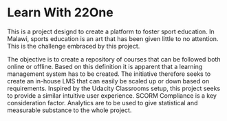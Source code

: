# Learn With 22One

This is a project designd to create a platform to foster sport education.
In Malawi, sports education is an art that has been given little to no attention. This is the challenge embraced by this project.

The objective is to create a repository of courses that can be followed both online or offline.
Based on this definition it is apparent that a learning management system has to be created. 
The initiative therefore seeks to create an in-house LMS that can easily be scaled up or down based on requirements.
Inspired by the Udacity Classrooms setup, this project seeks to provide a similar intuitive user experience.
SCORM Compliance is a key consideration factor.
Analytics are to be used to give statistical and measurable substance to the whole project.
